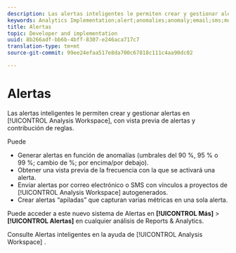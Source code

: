 ```yaml
---
description: Las alertas inteligentes le permiten crear y gestionar alertas en Analysis Workspace, con vista previa de alertas y contribución de reglas.
keywords: Analytics Implementation;alert;anomalies;anomaly;email;sms;multiple metrics
title: Alertas
topic: Developer and implementation
uuid: 8b266adf-bb6b-4bff-8307-e246aca717c7
translation-type: tm+mt
source-git-commit: 99ee24efaa517e8da700c67818c111c4aa90dc02

---
```



# Alertas

Las alertas inteligentes le permiten crear y gestionar alertas en [!UICONTROL Analysis Workspace], con vista previa de alertas y contribución de reglas.

Puede

* Generar alertas en función de anomalías (umbrales del 90 %, 95 % o 99 %; cambio de %; por encima/por debajo).
* Obtener una vista previa de la frecuencia con la que se activará una alerta.
* Enviar alertas por correo electrónico o SMS con vínculos a proyectos de [!UICONTROL Analysis Workspace] autogenerados.
* Crear alertas “apiladas” que capturan varias métricas en una sola alerta.

Puede acceder a este nuevo sistema de Alertas en **[!UICONTROL Más]** &gt; **[!UICONTROL Alertas]** en cualquier análisis de Reports &amp; Analytics.

Consulte Alertas [](https://marketing.adobe.com/resources/help/en_US/analytics/analysis-workspace/intellligent_alerts.html) inteligentes en la ayuda de [!UICONTROL Analysis Workspace] .
